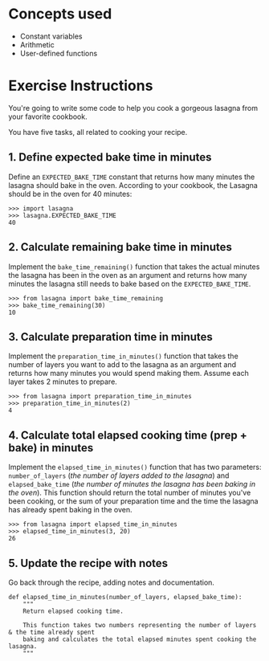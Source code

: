 # Concepts used
- Constant variables
- Arithmetic
- User-defined functions
# Exercise Instructions

You're going to write some code to help you cook a gorgeous lasagna from your favorite cookbook.

You have five tasks, all related to cooking your recipe.

## 1. Define expected bake time in minutes
Define an `EXPECTED_BAKE_TIME` constant that returns how many minutes the lasagna should bake in the oven. According to your cookbook, the Lasagna should be in the oven for 40 minutes:
```
>>> import lasagna
>>> lasagna.EXPECTED_BAKE_TIME
40
```

## 2. Calculate remaining bake time in minutes
Implement the `bake_time_remaining()` function that takes the actual minutes the lasagna has been in the oven as an argument and returns how many minutes the lasagna still needs to bake based on the `EXPECTED_BAKE_TIME`.
```
>>> from lasagna import bake_time_remaining
>>> bake_time_remaining(30)
10
```

## 3. Calculate preparation time in minutes
Implement the `preparation_time_in_minutes()` function that takes the number of layers you want to add to the lasagna as an argument and returns how many minutes you would spend making them. Assume each layer takes 2 minutes to prepare.
```
>>> from lasagna import preparation_time_in_minutes
>>> preparation_time_in_minutes(2)
4
```

## 4. Calculate total elapsed cooking time (prep + bake) in minutes
Implement the `elapsed_time_in_minutes()` function that has two parameters: `number_of_layers` (*the number of layers added to the lasagna*) and `elapsed_bake_time` (*the number of minutes the lasagna has been baking in the oven*). This function should return the total number of minutes you've been cooking, or the sum of your preparation time and the time the lasagna has already spent baking in the oven.
```
>>> from lasagna import elapsed_time_in_minutes
>>> elapsed_time_in_minutes(3, 20)
26
```

## 5. Update the recipe with notes
Go back through the recipe, adding notes and documentation.
```
def elapsed_time_in_minutes(number_of_layers, elapsed_bake_time):
    """
    Return elapsed cooking time.

    This function takes two numbers representing the number of layers & the time already spent 
    baking and calculates the total elapsed minutes spent cooking the lasagna.
    """
```